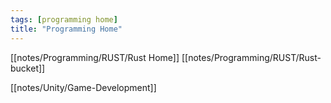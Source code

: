 ```yaml
---
tags: [programming home]
title: "Programming Home"
---
```


[[notes/Programming/RUST/Rust Home]]
[[notes/Programming/RUST/Rust-bucket]]

[[notes/Unity/Game-Development]]
